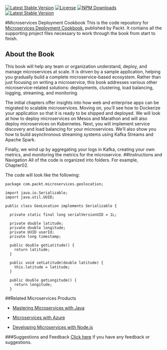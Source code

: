 [![Latest Stable Version](https://img.shields.io/npm/v/https://github.com/PacktPublishing/Microservices-Deployment-Cookbook.svg?style=plastic)](https://www.npmjs.com/package/https://github.com/PacktPublishing/Microservices-Deployment-Cookbook)
[![License](https://img.shields.io/npm/l/https://github.com/PacktPublishing/Microservices-Deployment-Cookbook.svg?style=plastic)](https://www.npmjs.com/package/https://github.com/PacktPublishing/Microservices-Deployment-Cookbook)
[![NPM Downloads](https://img.shields.io/npm/dm/https://github.com/PacktPublishing/Microservices-Deployment-Cookbook.svg?style=plastic)](https://www.npmjs.com/package/https://github.com/PacktPublishing/Microservices-Deployment-Cookbook)
[![Latest Stable Version](https://img.shields.io/bower/v/https://github.com/PacktPublishing/Microservices-Deployment-Cookbook.svg?style=plastic)](http://bower.io/search/?q=https://github.com/PacktPublishing/Microservices-Deployment-Cookbook) 



#Microservices Deployment Cookbook
This is the code repository for [Microservices Deployment Cookbook](https://www.packtpub.com/virtualization-and-cloud/microservices-deployment-cookbook?utm_source=github&utm_medium=repository&utm_campaign=9781786469434), published by Packt. It contains all the supporting project files necessary to work through the book from start to finish.


## About the Book
This book will help any team or organization understand, deploy, and manage microservices at scale. It is driven by a sample application, helping you gradually build a complete microservice-based ecosystem. Rather than just focusing on writing a microservice, this book addresses various other microservice-related solutions: deployments, clustering, load balancing, logging, streaming, and monitoring.

The initial chapters offer insights into how web and enterprise apps can be migrated to scalable microservices. Moving on, you’ll see how to Dockerize your application so that it is ready to be shipped and deployed. We will look at how to deploy microservices on Mesos and Marathon and will also deploy microservices on Kubernetes. Next, you will implement service discovery and load balancing for your microservices. We’ll also show you how to build asynchronous streaming systems using Kafka Streams and Apache Spark.

Finally, we wind up by aggregating your logs in Kafka, creating your own metrics, and monitoring the metrics for the microservice.
##Instructions and Navigation
All of the code is organized into folders. For example, Chapter02.



The code will look like the following:
```
package com.packt.microservices.geolocation;

import java.io.Serializable;
import java.util.UUID;

public class GeoLocation implements Serializable {

  private static final long serialVersionUID = 1L;
  
  private double latitude;
  private double longitude;
  private UUID userId;
  private long timestamp;
  
  public double getLatitude() {
    return latitude;
  }
  
  public void setLatitude(double latitude) {
    this.latitude = latitude;
  }
  
  public double getLongitude() {
    return longitude;
  }
```



##Related Microservices Products
* [Mastering Microservices with Java](https://www.packtpub.com/application-development/mastering-microservices-java?utm_source=github&utm_medium=repository&utm_campaign=9781785285172)

* [Microservices with Azure](https://www.packtpub.com/virtualization-and-cloud/microservices-azure?utm_source=github&utm_medium=repository&utm_campaign=9781787121140)

* [Developing Microservices with Node.js](https://www.packtpub.com/web-development/developing-microservices-nodejs?utm_source=github&utm_medium=repository&utm_campaign=9781785887406)


###Suggestions and Feedback
[Click here](https://docs.google.com/forms/d/e/1FAIpQLSe5qwunkGf6PUvzPirPDtuy1Du5Rlzew23UBp2S-P3wB-GcwQ/viewform) if you have any feedback or suggestions.

